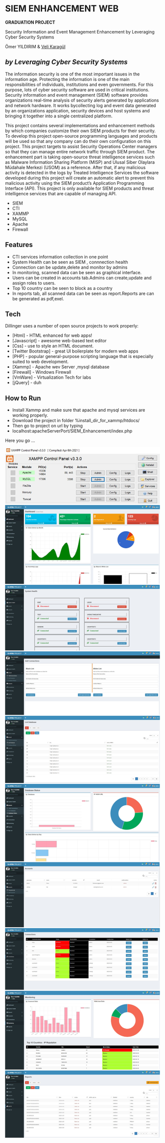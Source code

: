 # SIEM ENHANCEMENT WEB
**GRADUATION PROJECT**

Security Information and Event Management Enhancement by Leveraging Cyber Security Systems

Ömer YILDIRIM & [Veli Karagül](https://github.com/velikrgl/SIEM_Enhancement/tree/development)

## _by Leveraging Cyber Security Systems_

The information security is one of the most important issues in the information age. Protecting the information is one of the main responsibilities of individuals, institutions and even governments. For this purpose, lots of cyber security software are used in critical institutions. Security information and event management (SIEM) software provides organizations real-time analysis of security alerts generated by applications and network hardware. It works bycollecting log and event data generated by an organizations application, security devices and host systems and bringing it together into a single centralized platform.

This project contains several implementations and enhancement methods by which companies customize their own SIEM products for their security. To develop this project open-source programming languages and products will be used so that any company can do their own configuration on this project. This project targets to assist Security Operations Center managers so that they can manage entire network traffic through SIEM product. The enhancement part is taking open-source threat intelligence services such as Malware Information Sharing Platform (MISP) and Ulusal Siber Olaylara Müdahale Merkezi (USOM) as a reference. After that, if any malicious activity is detected in the logs by Treated Intelligence Services the software developed during this project will create an automatic alert to prevent this malicious activity using the SIEM product’s Application Programming Interface (API). This project is only available for SIEM products and threat intelligence services that are capable of managing API.

- SIEM
- CTI
- XAMMP
- MySQL
- Apache
- Firewall
 

## Features

- CTI services information collection in one point 
- System Health can be seen as SIEM , connnection health 
- Connection can be update,delete and monitor by admins
- In monitoring, scanned data can be seen as graphical interface.
- Users can be created in accounts tab.Admins can create,update and assign roles to users.
- Top 10 country can be seen to block as a country 
- In reports tab, all scanned data can be seen as report.Reports are can be generated as pdf,exel.



## Tech

Dillinger uses a number of open source projects to work properly:

- [Html] - HTML enhanced for web apps!
- [Javascript] - awesome web-based text editor
- [Css] - use to style an HTML document. 
- [Twitter Bootstrap] - great UI boilerplate for modern web apps
- [PHP] - popular general-purpose scripting language that is especially suited to web development.
- [Xammp] - Apache wev Server ,mysql database 
- [Firewall] - Windows Firewall
- [VmWare] - Virtualization Tech for labs
- [jQuery] - duh

## How to Run

- Install Xammp and make sure that apache and mysql services are working properly. 
- Download the project in folder %install_dir_for_xammp/htdocs/
- Then go to project on url by typing 
- localhost:apacheServerPort/SIEM_Enhancement/index.php

Here you go ...

![Xammp](https://github.com/flashomer/SIEM_Enhancement_WEB/blob/main/screenshot/xampp.jpg)
![Screenshot](https://github.com/flashomer/SIEM_Enhancement_WEB/blob/main/screenshot/Screenshot_1.jpg)
![Screenshot](https://github.com/flashomer/SIEM_Enhancement_WEB/blob/main/screenshot/Screenshot_2.jpg)
![Screenshot](https://github.com/flashomer/SIEM_Enhancement_WEB/blob/main/screenshot/Screenshot_3.jpg)
![Screenshot](https://github.com/flashomer/SIEM_Enhancement_WEB/blob/main/screenshot/Screenshot_4.jpg)
![Screenshot](https://github.com/flashomer/SIEM_Enhancement_WEB/blob/main/screenshot/Screenshot_5.jpg)
![Screenshot](https://github.com/flashomer/SIEM_Enhancement_WEB/blob/main/screenshot/Screenshot_6.jpg)
![Screenshot](https://github.com/flashomer/SIEM_Enhancement_WEB/blob/main/screenshot/Screenshot_7.jpg)
![Screenshot](https://github.com/flashomer/SIEM_Enhancement_WEB/blob/main/screenshot/Screenshot_8.jpg)
![Screenshot](https://github.com/flashomer/SIEM_Enhancement_WEB/blob/main/screenshot/Screenshot_9.jpg)

